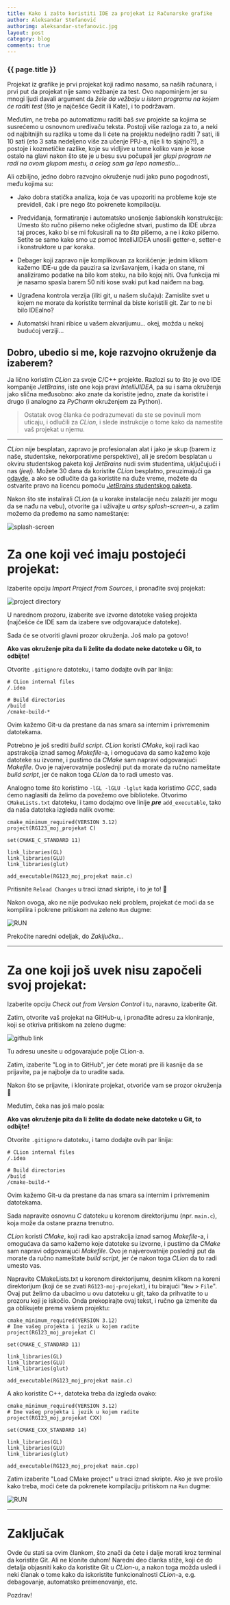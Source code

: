 ```yaml
---
title: Kako i zašto koristiti IDE za projekat iz Računarske grafike
author: Aleksandar Stefanović
authorimg: aleksandar-stefanovic.jpg
layout: post
category: blog
comments: true
---
```

### {{ page.title }}

Projekat iz grafike je prvi projekat koji radimo nasamo, sa naših računara,
i prvi put da projekat nije samo vežbanje za test. Ovo napominjem jer su mnogi
ljudi davali argument da *žele da vežbaju u istom programu na kojem će raditi
test* (što je najčešće Gedit ili Kate), i to podržavam.

Međutim, ne treba po automatizmu raditi baš *sve* projekte sa kojima se 
susrećemo u osnovnom uređivaču teksta. Postoji više razloga za to, a neki od
najbitnijih su razlika u tome da li ćete na projektu nedeljno raditi 7 sati,
ili 10 sati (eto 3 sata nedeljeno više za učenje PPJ-a, nije li to sjajno?!),
a postoje i kozmetičke razlike, koje su vidljive u tome koliko vam je kose
ostalo na glavi nakon što ste je u besu svu počupali jer *glupi program ne radi
na ovom glupom mestu, a celog sam ga lepo namestio*...

Ali ozbiljno, jedno dobro razvojno okruženje nudi jako puno pogodnosti, 
među kojima su:

 * Jako dobra statička analiza, koja će vas upozoriti na probleme koje ste
prevideli, čak i pre nego što pokrenete kompilaciju.

 * Predviđanja, formatiranje i automatsko unošenje šablonskih konstrukcija:
Umesto što ručno pišemo neke očigledne stvari, pustimo da IDE ubrza taj proces,
kako bi se mi fokusirali na to *šta* pišemo, a ne i *kako* pišemo. Setite se samo kako
smo uz pomoć IntelliJIDEA unosili getter-e, setter-e i konstruktore u par koraka.

 * Debager koji zapravo nije komplikovan za korišćenje: jednim klikom 
kažemo IDE-u gde da pauzira sa izvršavanjem, i kada on stane, mi 
analiziramo podatke na bilo kom steku, na bilo kojoj niti. Ova funkcija mi je
nasamo spasla barem 50 niti kose svaki put kad naiđem na bag.

 * Ugrađena kontrola verzija (iliti git, u našem slučaju): Zamislite svet u
kojem ne morate da koristite terminal da biste koristili git. Zar to ne bi bilo
IDEalno?

* Automatski hrani ribice u vašem akvarijumu... okej, možda u nekoj budućoj verziji...

## Dobro, ubedio si me, koje razvojno okruženje da izaberem?

Ja lično koristim *CLion* za svoje C/C++ projekte. Razlozi su to što je ovo IDE
kompanije *JetBrains*, iste one koja pravi *IntelliJIDEA*, pa su i sama
okruženja jako slična međusobno: ako znate da koristite jedno, znate da
koristite i drugo (i analogno za *PyCharm* okruženjem za Python).

> Ostatak ovog članka će podrazumevati da ste se povinuli mom uticaju, i
odlučili za *CLion*, i slede instrukcije o tome kako da namestite vaš projekat
u njemu.

***

*CLion* nije besplatan, zapravo je profesionalan alat i jako je skup (barem
iz naše, studentske, nekorporativne perspektive), ali je srećom besplatan u
okviru studentskog paketa koji *JetBrains* nudi svim studentima, uključujući i
nas (*jeej*). Možete 30 dana da koristite *CLion* besplatno, preuzimajući ga
[odavde](https://www.jetbrains.com/clion/), a ako se odlučite da ga koristite na duže vreme,
možete da ostvarite pravo na licencu pomoću [*JetBrains*
studentskog paketa](https://www.jetbrains.com/student/).

Nakon što ste instalirali *CLion* (a u korake instalacije neću zalaziti jer mogu da se nađu na
vebu), otvorite ga i uživajte u *artsy 
splash-screen-u*, a zatim možemo da pređemo na samo nameštanje:

<img alt='splash-screen' class='img-fluid' src="{{site.baseurl}}/assets/img/blog/2018-12-04-clion-aleksandar-stefanovic/splash.png">


# Za one koji već imaju postojeći projekat:

Izaberite opciju *Import Project from Sources*, i pronađite svoj projekat:

<img alt='project directory' class='img-fluid' src="{{site.baseurl}}/assets/img/blog/2018-12-04-clion-aleksandar-stefanovic/project_directory.png">

U narednom prozoru, izaberite sve izvorne datoteke vašeg projekta (najčešće će IDE sam da izabere
sve odgovarajuće datoteke).

Sada će se otvoriti glavni prozor okruženja. Još malo pa gotovo!

**Ako vas okruženje pita da li želite da dodate neke datoteke u Git, to odbijte!**

Otvorite `.gitignore` datoteku, i tamo dodajte ovih par linija:

```
# CLion internal files
/.idea

# Build directories
/build
/cmake-build-*
```

Ovim kažemo Git-u da prestane da nas smara sa internim i privremenim datotekama.

Potrebno je još srediti *build script*. *CLion* koristi *CMake*, koji radi kao
apstrakcija iznad samog *Makefile*-a, i omogućava da samo kažemo koje datoteke
su izvorne, i pustimo da *CMake* sam napravi odgovarajući *Makefile*. Ovo je najverovatnije poslednji put
da morate da ručno nameštate *build script*, jer će nakon toga *CLion* da to radi umesto vas.

Analogno tome što koristimo `-lGL -lGLU -lglut` kada koristimo *GCC*, sada ćemo
naglasiti da želimo da povežemo ove biblioteke. Otvorimo `CMakeLists.txt`
datoteku, i tamo dodajmo ove linije ***pre*** `add_executable`, tako da naša datoteka izgleda
nalik ovome:

```
cmake_minimum_required(VERSION 3.12)
project(RG123_moj_projekat C)

set(CMAKE_C_STANDARD 11)

link_libraries(GL)
link_libraries(GLU)
link_libraries(glut)

add_executable(RG123_moj_projekat main.c)
```

Pritisnite `Reload Changes` u traci iznad skripte, i to je to! 🎉

Nakon ovoga, ako ne nije podvukao neki problem, projekat će moći da se kompilira i pokrene pritiskom
na zeleno `Run` dugme:

<img alt='RUN' class='img-fluid' src="{{site.baseurl}}/assets/img/blog/2018-12-04-clion-aleksandar-stefanovic/RUN.png">

Prekočite naredni odeljak, do *Zaključka*...

***

# Za one koji još uvek nisu započeli svoj projekat:

Izaberite opciju *Check out from Version Control* i tu, naravno, izaberite *Git*.

Zatim, otvorite vaš projekat na GitHub-u, i pronađite adresu za kloniranje, koji se otkriva
pritiskom na zeleno dugme:

<img alt='github link' class='img-fluid' src="{{site.baseurl}}/assets/img/blog/2018-12-04-clion-aleksandar-stefanovic/github-link.png">

Tu adresu unesite u odgovarajuće polje CLion-a.

Zatim, izaberite "Log in to GitHub", jer ćete morati pre ili kasnije da se prijavite, pa je
najbolje da to uradite sada.

Nakon što se prijavite, i klonirate projekat, otvoriće vam se prozor okruženja 🎉

Međutim, čeka nas još malo posla:

**Ako vas okruženje pita da li želite da dodate neke datoteke u Git, to odbijte!**

Otvorite `.gitignore` datoteku, i tamo dodajte ovih par linija:

```
# CLion internal files
/.idea

# Build directories
/build
/cmake-build-*
```

Ovim kažemo Git-u da prestane da nas smara sa internim i privremenim datotekama.

Sada napravite osnovnu *C* datoteku u korenom direktorijumu (npr. `main.c`), koja može da ostane
prazna trenutno.

*CLion* koristi *CMake*, koji radi kao
apstrakcija iznad samog *Makefile*-a, i omogućava da samo kažemo koje datoteke
su izvorne, i pustimo da *CMake* sam napravi odgovarajući *Makefile*. Ovo je najverovatnije poslednji put
da morate da ručno nameštate *build script*, jer će nakon toga *CLion* da to radi umesto vas.

Napravite CMakeLists.txt u korenom direktorijumu, desnim klikom na koreni direktorijum (koji će se
zvati `RG123-moj-projekat`), i tu birajući "`New` > `File`". Ovaj put želimo da ubacimo u ovu datoteku u git, tako
da prihvatite to u prozoru koji je iskočio. Onda prekopirajte ovaj tekst, i ručno ga izmenite da ga
oblikujete prema vašem projektu:

```
cmake_minimum_required(VERSION 3.12)
# Ime vašeg projekta i jezik u kojem radite
project(RG123_moj_projekat C)

set(CMAKE_C_STANDARD 11)

link_libraries(GL)
link_libraries(GLU)
link_libraries(glut)
 
add_executable(RG123_moj_projekat main.c)
```

A ako koristite C++, datoteka treba da izgleda ovako:

```
cmake_minimum_required(VERSION 3.12)
# Ime vašeg projekta i jezik u kojem radite
project(RG123_moj_projekat CXX)

set(CMAKE_CXX_STANDARD 14)

link_libraries(GL)
link_libraries(GLU)
link_libraries(glut)

add_executable(RG123_moj_projekat main.cpp)
```


Zatim izaberite "Load CMake project" u traci iznad skripte. Ako je sve prošlo kako treba, moći ćete
da pokrenete kompilaciju pritiskom na `Run` dugme:

<img alt='RUN' class='img-fluid' src="{{site.baseurl}}/assets/img/blog/2018-12-04-clion-aleksandar-stefanovic/RUN.png">

***

# Zaključak

Ovde ću stati sa ovim člankom, što znači da ćete i dalje morati kroz terminal da koristite Git.
Ali ne klonite duhom! Naredni deo članka stiže, koji će do detalja objasniti kako da koristite
Git u *CLion*-u, a nakon toga možda usledi i neki članak o tome kako da iskoristite funkcionalnosti
*CLion*-a, e.g. debagovanje, automatsko preimenovanje, etc.

Pozdrav!
